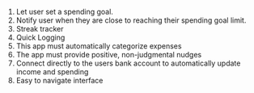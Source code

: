 
1. Let user set a spending goal.
2. Notify user when they are close to reaching their spending goal limit.
3. Streak tracker
4. Quick Logging
5. This app must automatically categorize expenses
6. The app must provide positive, non-judgmental nudges
7. Connect directly to the users bank account to automatically update income and spending
8. Easy to navigate interface